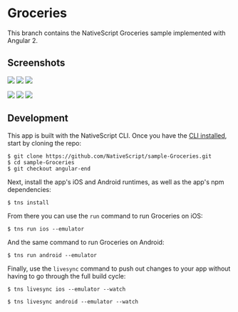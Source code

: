 # Groceries

This branch contains the NativeScript Groceries sample implemented with Angular 2.

<h2 id="screenshots">Screenshots</h2>

![](http://i.imgur.com/HAsubGR.png)
![](http://i.imgur.com/ZAlDH1X.png)
![](http://i.imgur.com/km4UvQN.png)

![](http://i.imgur.com/DIbEWRy.png)
![](http://i.imgur.com/jAS7dez.png)
![](http://i.imgur.com/Ekk4MLq.png)

<h2 id="development">Development</h2>

This app is built with the NativeScript CLI. Once you have the [CLI installed](http://docs.nativescript.org/angular/tutorial/ng-chapter-0), start by cloning the repo:

```
$ git clone https://github.com/NativeScript/sample-Groceries.git
$ cd sample-Groceries
$ git checkout angular-end
```

Next, install the app's iOS and Android runtimes, as well as the app's npm dependencies:

```
$ tns install
```

From there you can use the `run` command to run Groceries on iOS:

```
$ tns run ios --emulator
```

And the same command to run Groceries on Android:

```
$ tns run android --emulator
```

Finally, use the `livesync` command to push out changes to your app without having to go through the full build cycle:

```
$ tns livesync ios --emulator --watch
```
```
$ tns livesync android --emulator --watch
```